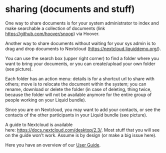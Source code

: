 # sharing (documents and stuff)

One way to share documents is for your system administrator to index and make searchable a collection of documents (link https://github.com/hoover/snoop) via Hoover.   

Another way to share documents without waiting for your sys admin is to drag and drop documents to Nextcloud (https://nextcloud.liquiddemo.org/). 

You can use the search box (upper right corner) to find a folder where you want to bring your documents, or you can create/upload your own folder (see picture). 

Each folder has an action menu: details is for a shortcut url to share with others; move is to relocate the document within the system; you can rename, download or delete the folder (in case of deleting, thing twice, because the folder will not be available anymore for the entire group of people working on your Liquid bundle). 

Since you are on Nextcloud, you may want to add your contacts, or see the contacts of the other participants in your Liquid bundle (see picture). 

A guide to Nextcloud is available here: https://docs.nextcloud.com/desktop/2.3/. Most stuff that you will see on the guide won't work. Assume is by design (or make a big issue here). 

Here you have an overview of our [User Guide](https://github.com/liquidinvestigations/docs/wiki/User-Guide).
